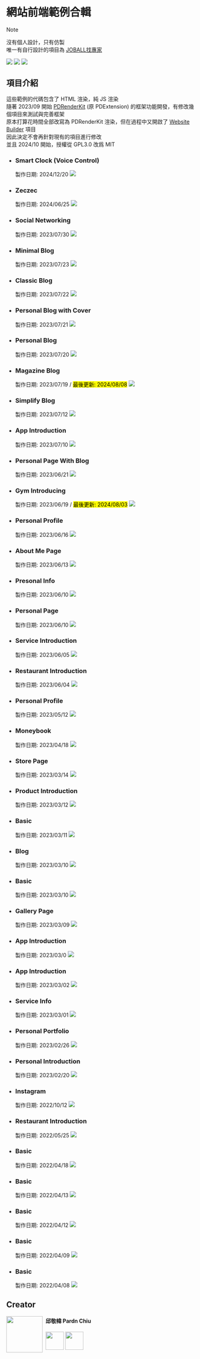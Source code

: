 # 網站前端範例合輯

> [!NOTE]
> 沒有個人設計，只有仿製<br>
> 唯一有自行設計的項目為 [JOBALL找專家](https://joball.tw)

![](https://img.shields.io/github/repo-size/pardnchiu/web-template?label=size&color=bb4444) ![](https://img.shields.io/github/license/pardnchiu/web-template?label=license&color=44bb44) ![](https://img.shields.io/badge/creator-邱敬幃-4444bb)

## 項目介紹

這些範例的代碼包含了 HTML 渲染，純 JS 渲染<br>
隨著 2023/09 開始 [PDRenderKit](https://github.com/pardnchiu/PDRenderKit) (原 PDExtension) 的框架功能開發，有修改幾個項目來測試與完善框架<br>
原本打算花時間全部改寫為 PDRenderKit 渲染，但在過程中又開啟了 [Website Builder](https://github.com/pardnchiu/website-builder) 項目<br>
因此決定不會再針對現有的項目進行修改<br>
並且 2024/10 開始，授權從 GPL3.0 改爲 MIT

- ### Smart Clock (Voice Control)
    製作日期: 2024/12/20
    [![](./image/20241220.jpg)](https://pardn.io/web-template/target/20241220)
- ### Zeczec
    製作日期: 2024/06/25
    [![](./image/20240625.jpg)](https://pardn.io/web-template/target/20240625)
- ### Social Networking
    製作日期: 2023/07/30
    [![](./image/20230730.jpg)](https://pardn.io/web-template/target/20230730)
- ### Minimal Blog
    製作日期: 2023/07/23
    [![](./image/20230723.jpg)](https://pardn.io/web-template/target/20230723)
- ### Classic Blog
    製作日期: 2023/07/22
    [![](./image/20230722.jpg)](https://pardn.io/web-template/target/20230722)
- ### Personal Blog with Cover
    製作日期: 2023/07/21
    [![](./image/20230721.jpg)](https://pardn.io/web-template/target/20230721)
- ### Personal Blog
    製作日期: 2023/07/20
    [![](./image/20230720.jpg)](https://pardn.io/web-template/target/20230720)
- ### Magazine Blog
    製作日期: 2023/07/19 / <mark>最後更新: 2024/08/08</mark>
    [![](./image/20230719.jpg)](https://pardn.io/web-template/target/20230719)
- ### Simplify Blog
    製作日期: 2023/07/12
    [![](./image/20230712.jpg)](https://pardn.io/web-template/target/20230712)
- ### App Introduction
    製作日期: 2023/07/10
    [![](./image/20230710.jpg)](https://pardn.io/web-template/target/20230710)
- ### Personal Page With Blog
    製作日期: 2023/06/21
    [![](./image/20230621.jpg)](https://pardn.io/web-template/target/20230621)
- ### Gym Introducing
    製作日期: 2023/06/19 / <mark>最後更新: 2024/08/03</mark>
    [![](./image/20230619.jpg)](https://pardn.io/web-template/target/20230619)
- ### Personal Profile
    製作日期: 2023/06/16
    [![](./image/20230616.jpg)](https://pardn.io/web-template/target/20230616)
- ### About Me Page
    製作日期: 2023/06/13
    [![](./image/20230613.jpg)](https://pardn.io/web-template/target/20230613)
- ### Presonal Info
    製作日期: 2023/06/10
    [![](./image/20230610.jpg)](https://pardn.io/web-template/target/20230610)
- ### Personal Page
    製作日期: 2023/06/10
    [![](./image/20230607.jpg)](https://pardn.io/web-template/target/20230607)
- ### Service Introduction
    製作日期: 2023/06/05
    [![](./image/20230605.jpg)](https://pardn.io/web-template/target/20230605)
- ### Restaurant Introduction
    製作日期: 2023/06/04
    [![](./image/20230604.jpg)](https://pardn.io/web-template/target/20230604)
- ### Personal Profile
    製作日期: 2023/05/12
    [![](./image/20230512.jpg)](https://pardn.io/web-template/target/20230512)
- ### Moneybook
    製作日期: 2023/04/18
    [![](./image/20230418.jpg)](https://pardn.io/web-template/target/20230418)
- ### Store Page
    製作日期: 2023/03/14
    [![](./image/20230314.jpg)](https://pardn.io/web-template/target/20230314)
- ### Product Introduction
    製作日期: 2023/03/12
    [![](./image/20230313.jpg)](https://pardn.io/web-template/target/20230313)
- ### Basic
    製作日期: 2023/03/11
    [![](./image/20230312.jpg)](https://pardn.io/web-template/target/20230312)
- ### Blog
    製作日期: 2023/03/10
    [![](./image/20230311.jpg)](https://pardn.io/web-template/target/20230311)
- ### Basic
    製作日期: 2023/03/10
    [![](./image/20230310.jpg)](https://pardn.io/web-template/target/20230310)
- ### Gallery Page
    製作日期: 2023/03/09
    [![](./image/20230309.jpg)](https://pardn.io/web-template/target/20230309)
- ### App Introduction
    製作日期: 2023/03/0
    [![](./image/20230306.jpg)](https://pardn.io/web-template/target/20230306)
- ### App Introduction
    製作日期: 2023/03/02
    [![](./image/20230302.jpg)](https://pardn.io/web-template/target/20230302)
- ### Service Info
    製作日期: 2023/03/01
    [![](./image/20230301.jpg)](https://pardn.io/web-template/target/20230301)
- ### Personal Portfolio
    製作日期: 2023/02/26
    [![](./image/20230226.jpg)](https://pardn.io/web-template/target/20230226)
- ### Personal Introduction
    製作日期: 2023/02/20
    [![](./image/20230220.jpg)](https://pardn.io/web-template/target/20230220)
- ### Instagram
    製作日期: 2022/10/12
    [![](./image/20221012.jpg)](https://pardn.io/web-template/target/20221012)
- ### Restaurant Introduction
    製作日期: 2022/05/25
    [![](./image/20220525.jpg)](https://pardn.io/web-template/target/20220525)
- ### Basic
    製作日期: 2022/04/18
    [![](./image/20220418.jpg)](https://pardn.io/web-template/target/20220418)
- ### Basic
    製作日期: 2022/04/13
    [![](./image/20220413.jpg)](https://pardn.io/web-template/target/20220413)
- ### Basic
    製作日期: 2022/04/12
    [![](./image/20220412.jpg)](https://pardn.io/web-template/target/20220412)
- ### Basic
    製作日期: 2022/04/09
    [![](./image/20220409.jpg)](https://pardn.io/web-template/target/20220409)
- ### Basic
    製作日期: 2022/04/08
    [![](./image/20220408.jpg)](https://pardn.io/web-template/target/20220408)

## Creator

<img src="https://avatars.githubusercontent.com/u/25631760" align="left" width="96" height="96" style="margin-right: 0.5rem;">

<h4 style="padding-top: 0">邱敬幃 Pardn Chiu</h4>

<a href="mailto:dev@pardn.io"><img src="https://pardn.io/image/email.svg" width="48" height="48"></a> <a href="https://linkedin.com/in/pardnchiu"><img src="https://pardn.io/image/linkedin.svg" width="48" height="48"></a>